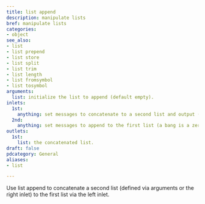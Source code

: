 ```yaml
---
title: list append
description: manipulate lists
bref: manipulate lists
categories:
- object
see_also:
- list
- list prepend
- list store
- list split
- list trim
- list length
- list fromsymbol
- list tosymbol
arguments:
  list: initialize the list to append (default empty).
inlets:
  1st:
    anything: set messages to concatenate to a second list and output (a bang is a zero element list).
  2nd:
    anything: set messages to append to the first list (a bang is a zero element list and clears it).
outlets:
  1st:
    list: the concatenated list.
draft: false
pdcategory: General
aliases:
- list

---
```

Use list append to concatenate a second list (defined via arguments or the right inlet) to the first list via the left inlet.
